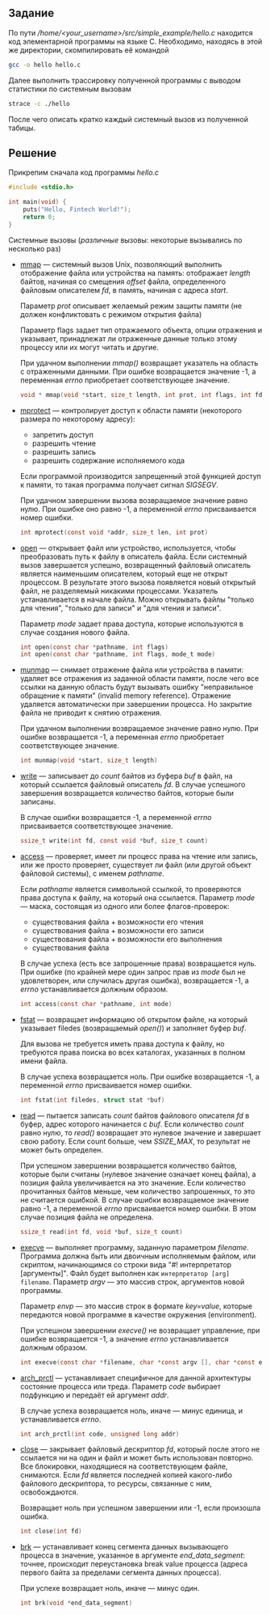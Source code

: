## Задание

По пути */home/<your_username>/src/simple_example/hello.c* находится код элементарной программы на языке C. Необходимо, находясь в этой же директории, скомпилировать её командой

```bash
gcc -o hello hello.c
```

Далее выполнить трассировку полученной программы с выводом статистики по системным вызовам

```bash
strace -c ./hello
```

После чего описать кратко каждый системный вызов из полученной табицы.

## Решение

Прикрепим сначала код программы *hello.c*

```c
#include <stdio.h>

int main(void) {
    puts("Hello, Fintech World!");
    return 0;
}
```

Системные вызовы (*различные* вызовы: некоторые вызывались по несколько раз)

* [mmap](https://www.opennet.ru/man.shtml?topic=mmap&category=2&russian=0) — системный вызов Unix, позволяющий выполнить отображение файла или устройства на память: отображает *length* байтов, начиная со смещения *offset* файла, определенного файловым описателем *fd*, в память, начиная с адреса *start*.

  Параметр *prot* описывает желаемый режим защиты памяти (не должен конфликтовать с режимом открытия файла)

  Параметр flags задает тип отражаемого объекта, опции отражения и указывает, принадлежат ли отраженные данные только этому процессу или их могут читать и другие.

  При удачном выполнении *mmap()* возвращает указатель на область с отраженными данными. При ошибке возвращается значение -1, а переменная *errno* приобретает соответствующее значение.

  ```c
  void * mmap(void *start, size_t length, int prot, int flags, int fd, off_t offset)
  ```

* [mprotect](https://www.opennet.ru/man.shtml?topic=mprotect&category=2&russian=0) — контролирует доступ к области памяти (некоторого размера по некоторому адресу):

  * запретить доступ
  * разрешить чтение
  * разрешить запись
  * разрешить содержание исполняемого кода

  Если программой производится запрещенный этой функцией доступ к памяти, то такая программа получает сигнал *SIGSEGV*.

  При удачном завершении вызова возвращаемое значение равно нулю. При ошибке оно равно -1, а переменной *errno* присваивается номер ошибки.

  ```c
  int mprotect(const void *addr, size_t len, int prot)
  ```

* [open](https://www.opennet.ru/man.shtml?topic=open&category=2) — открывает файл или устройство, используется, чтобы преобразовать путь к файлу в описатель файла. Если системный вызов завершается успешно, возвращенный файловый описатель является наименьшим описателем, который еще не открыт процессом. В результате этого вызова появляется новый открытый файл, не разделяемый никакими процессами. Указатель устанавливается в начале файла. Можно открывать файлы "только для чтения", "только для записи" и "для чтения и записи".

  Параметр *mode* задает права доступа, которые используются в случае создания нового файла. 

  ```c
  int open(const char *pathname, int flags)
  int open(const char *pathname, int flags, mode_t mode)
  ```

* [munmap](https://www.opennet.ru/man.shtml?topic=munmap&category=2&russian=0) — снимает отражение файла или устройства в памяти: удаляет все отражения из заданной области памяти, после чего все ссылки на данную область будут вызывать ошибку "неправильное обращение к памяти" (invalid memory reference). Отражение удаляется автоматически при завершении процесса. Но закрытие файла не приводит к снятию отражения.

  При удачном выполнении возвращаемое значение равно нулю. При ошибке возвращается -1, а переменная *errno* приобретает соответствующее значение.

  ```c
  int munmap(void *start, size_t length)
  ```

* [write](https://www.opennet.ru/man.shtml?topic=write&category=2&russian=0) — записывает до *count* байтов из буфера *buf* в файл, на который ссылается файловый описатель *fd*. В случае успешного завершения возвращается количество байтов, которые были записаны.

  В случае ошибки возвращается -1, а переменной *errno* присваивается соответствующее значение.

  ```c
  ssize_t write(int fd, const void *buf, size_t count)
  ```

* [access](https://www.opennet.ru/man.shtml?topic=access&category=2&russian=0) — проверяет, имеет ли процесс права на чтение или запись, или же просто проверяет, существует ли файл (или другой объект файловой системы), с именем *pathname*.

  Если *pathname* является символьной ссылкой, то проверяются права доступа к файлу, на который она ссылается.
  Параметр *mode* — маска, состоящая из одного или более флагов-проверок:

  * существования файла + возможности его чтения
  * существования файла + возможности его записи
  * существования файла + возможности его выполнения
  * существования файла

  В случае успеха (есть все запрошенные права) возвращается нуль. При ошибке (по крайней мере один запрос прав из *mode* был не удовлетворен, или случилась другая ошибка), возвращается -1, а *errno* устанавливается должным образом.

  ```c
  int access(const char *pathname, int mode)
  ```

* [fstat](https://www.opennet.ru/man.shtml?topic=fstat&category=2&russian=0) — возвращает информацию об открытом файле, на который указывает filedes (возвращаемый *open()*) и заполняет буфер *buf*.

  Для вызова не требуется иметь права доступа к файлу, но требуются права поиска во всех каталогах, указанных в полном имени файла.

  В случае успеха возвращается ноль. При ошибке возвращается -1, а переменной *errno* присваивается номер ошибки. 

  ```c
  int fstat(int filedes, struct stat *buf)
  ```

* [read](https://www.opennet.ru/cgi-bin/opennet/man.cgi?topic=read&category=2) — пытается записать *count* байтов файлового описателя *fd* в буфер, адрес которого начинается с *buf*. Если количество *count* равно нулю, то *read()* возвращает это нулевое значение и завершает свою работу. Если count больше, чем *SSIZE_MAX*, то результат не может быть определен.

  При успешном завершении возвращается количество байтов, которые были считаны (нулевое значение означает конец файла), а позиция файла увеличивается на это значение. Если количество прочитанных байтов меньше, чем количество запрошенных, то это не считается ошибкой. В случае ошибки возвращаемое значение равно -1, а переменной *errno* присваивается номер ошибки. В этом случае позиция файла не определена.  

  ```c
  ssize_t read(int fd, void *buf, size_t count)
  ```

* [execve](https://www.opennet.ru/cgi-bin/opennet/man.cgi?topic=execve&category=2) — выполняет программу, заданную параметром *filename*. Программа должна быть или двоичным исполняемым файлом, или скриптом, начинающимся со строки вида "#! интерпретатор [аргументы]". Файл будет выполнен как `интерпретатор [arg] filename`.
  Параметр *argv* — это массив строк, аргументов новой программы.

  Параметр *envp* — это массив строк в формате *key=value*, которые передаются новой программе в качестве окружения (environment). 

  При успешном завершении *execve()* не возвращает управление, при ошибке возвращается -1, а значение *errno* устанавливается должным образом. 

  ```c
  int execve(const char *filename, char *const argv [], char *const envp[])
  ```

* [arch_prctl](https://www.opennet.ru/man.shtml?topic=arch_prctl&category=2&russian=0) — устанавливает специфичное для данной архитектуры состояние процесса или треда. Параметр *code* выбирает подфункцию и передаёт ей аргумент *addr*.

  В случае успеха возвращается ноль, иначе — минус единица, и устанавливается *errno*.

  ```c
  int arch_prctl(int code, unsigned long addr)
  ```

* [close](http://www.opennet.ru/man.shtml?topic=close&category=2&russian=0) — закрывает файловый дескриптор *fd*, который после этого не ссылается ни на один и файл и может быть использован повторно. Все блокировки, находящиеся на соответствующем файле, снимаются. Если *fd* является последней копией какого-либо файлового дескриптора, то ресурсы, связанные с ним, освобождаются.  

  Возвращает ноль при успешном завершении или -1, если произошла ошибка.

  ```c
  int close(int fd)
  ```

* [brk](https://www.opennet.ru/man.shtml?topic=brk&category=2&russian=4) — устанавливает конец сегмента данных вызывающего процесса в значение, указанное в аргументе *end_data_segment*: точнее, происходит переустановка break value процесса (адреса первого байта за пределами сегмента данных процесса).

  При успехе возвращает ноль, иначе — минус один.

  ```c
  int brk(void *end_data_segment)
  ```